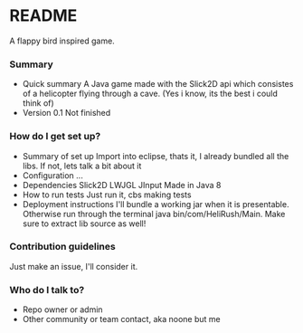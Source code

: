 # README #
A flappy bird inspired game. 

### Summary ###

* Quick summary
A Java game made with the Slick2D api which consistes of a helicopter flying through a cave. (Yes i know, its the best i could think of)
* Version
0.1 Not finished


### How do I get set up? ###

* Summary of set up
Import into eclipse, thats it, I already bundled all the libs.
If not, lets talk a bit about it
* Configuration
...
* Dependencies
Slick2D
LWJGL
JInput
Made in Java 8
* How to run tests
Just run it, cbs making tests
* Deployment instructions
I'll bundle a working jar when it is presentable. Otherwise run through the terminal java bin/com/HeliRush/Main. Make sure to extract lib source as well!

### Contribution guidelines ###


Just make an issue, I'll consider it.

### Who do I talk to? ###

* Repo owner or admin
* Other community or team contact, aka noone but me